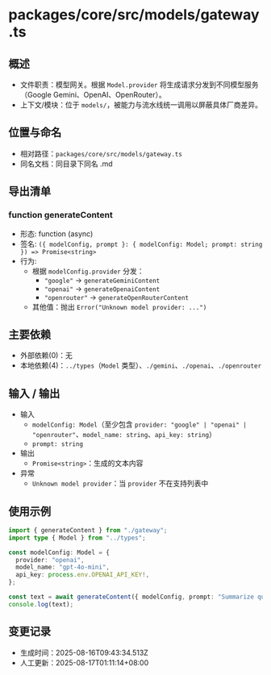 # packages/core/src/models/gateway.ts

## 概述

- 文件职责：模型网关。根据 `Model.provider` 将生成请求分发到不同模型服务（Google Gemini、OpenAI、OpenRouter）。
- 上下文/模块：位于 `models/`，被能力与流水线统一调用以屏蔽具体厂商差异。

## 位置与命名

- 相对路径：`packages/core/src/models/gateway.ts`
- 同名文档：同目录下同名 .md

## 导出清单

### function generateContent

- 形态: function (async)
- 签名: `({ modelConfig, prompt }: { modelConfig: Model; prompt: string }) => Promise<string>`
- 行为:
  - 根据 `modelConfig.provider` 分发：
    - `"google"` → `generateGeminiContent`
    - `"openai"` → `generateOpenaiContent`
    - `"openrouter"` → `generateOpenRouterContent`
  - 其他值：抛出 `Error("Unknown model provider: ...")`

## 主要依赖

- 外部依赖(0)：无
- 本地依赖(4)：`../types`（`Model` 类型）、`./gemini`、`./openai`、`./openrouter`

## 输入 / 输出

- 输入
  - `modelConfig: Model`（至少包含 `provider: "google" | "openai" | "openrouter"`、`model_name: string`、`api_key: string`）
  - `prompt: string`
- 输出
  - `Promise<string>`：生成的文本内容
- 异常
  - `Unknown model provider`：当 `provider` 不在支持列表中

## 使用示例

```ts
import { generateContent } from "./gateway";
import type { Model } from "../types";

const modelConfig: Model = {
  provider: "openai",
  model_name: "gpt-4o-mini",
  api_key: process.env.OPENAI_API_KEY!,
};

const text = await generateContent({ modelConfig, prompt: "Summarize quarterly results." });
console.log(text);
```

## 变更记录

- 生成时间：2025-08-16T09:43:34.513Z
- 人工更新：2025-08-17T01:11:14+08:00
